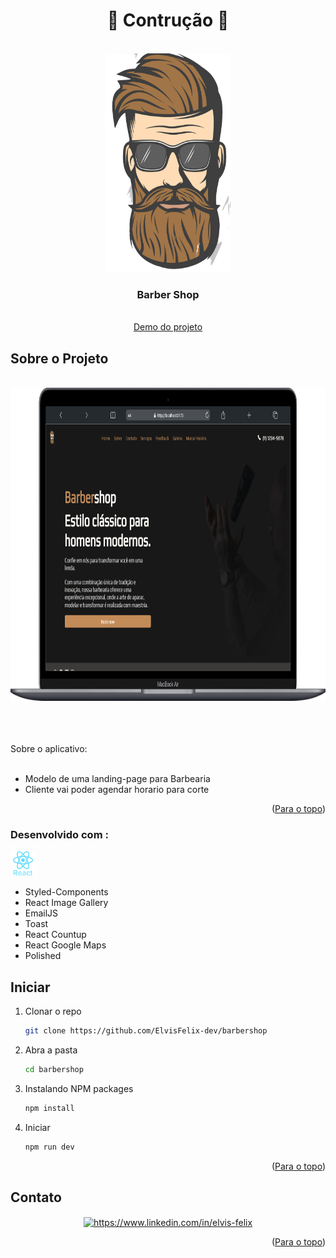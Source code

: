 <div align="center" id="top">
  <h1>🚧 Contrução 🚧</h1>
</div>

<br />
<div align="center" id='topo'>
  <a href="">
    <img src="src/assets/imgLogo.png" alt="Logo" width="200" height="350">
  </a>

  <h3 align="center">Barber Shop</h3>

  <p align="center">
    <br />
    <a href="" target="_blank" rel="noreferrer">Demo do projeto</a>
  </p>
</div>

## Sobre o Projeto
<br />
<!--[![Screen Shot][product-screenshot]](/mobile.png)
[![Screen Shot][product-screenshot]](/pc.png)-->
<div align="center">
  <img src="src/assets/PC.png" alt="Logo" width="873" height="501"><br />
  <br />
  <!--<img src="src/assets/mobile.png" alt="Logo" width="280" height="567"> -->
</div>
<br />

<br />Sobre o aplicativo:<br />
<br />

- Modelo de uma landing-page para Barbearia
- Cliente vai poder agendar horario para corte  

<p align="right">(<a href="#topo">Para o topo</a>)</p>



### Desenvolvido com :

<a href="https://reactjs.org/" target="_blank" rel="noreferrer"> <img src="https://raw.githubusercontent.com/devicons/devicon/master/icons/react/react-original-wordmark.svg" alt="react" width="40" height="40"/> </a>
- Styled-Components 
- React Image Gallery
- EmailJS
- Toast
- React Countup
- React Google Maps
- Polished


<!-- GETTING STARTED -->
## Iniciar

1. Clonar o repo
   ```sh
   git clone https://github.com/ElvisFelix-dev/barbershop
   ```
2. Abra a pasta
   ```sh
   cd barbershop

3. Instalando NPM packages
   ```sh
   npm install
   ```

4. Iniciar
   ```sh
   npm run dev
   ```

<p align="right">(<a href="#topo">Para o topo</a>)</p>




<!-- CONTACT -->
## Contato

<p align="center"><a href="https://www.linkedin.com/in/elvis-felix" target="blank"><img align="center" src="https://raw.githubusercontent.com/rahuldkjain/github-profile-readme-generator/master/src/images/icons/Social/linked-in-alt.svg" alt="https://www.linkedin.com/in/elvis-felix" height="30" width="40" /></a></p>


<p align="right">(<a href="#topo">Para o topo</a>)</p>

